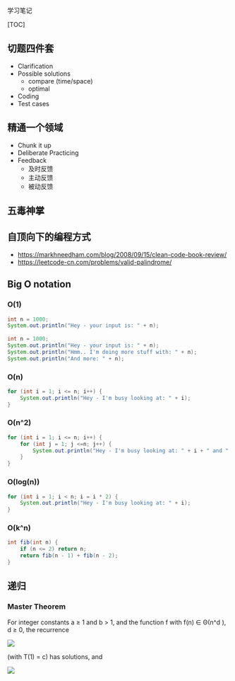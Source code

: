 学习笔记

[TOC]

## 切题四件套

- Clarification
- Possible solutions
  - compare (time/space)
  - optimal 
- Coding
- Test cases

## 精通一个领域

- Chunk it up
- Deliberate Practicing
- Feedback
  - 及时反馈
  - 主动反馈
  - 被动反馈

## 五毒神掌

## 自顶向下的编程方式

- https://markhneedham.com/blog/2008/09/15/clean-code-book-review/
- https://leetcode-cn.com/problems/valid-palindrome/

## Big O notation

### O(1)

```javaint n = 1000;System.out.println("Hey - your input is: " + n);
	int n = 1000;System.out.println("Hey - your input is: " + n); 
System.out.println("Hmm.. I'm doing more stuff with: " + n); 
System.out.println("And more: " + n);
```

### O(n)

```java
for (int i = 1; i <= n; i++) {	System.out.println("Hey - I'm busy looking at: " + i);}
```

### O(n^2)

```java
for (int i = 1; i <= n; i++) { 
	for (int j = 1; j <=n; j++) {		System.out.println("Hey - I'm busy looking at: " + i + " and " + j);	} 
}
```

### O(log(n))

```java
for (int i = 1; i < n; i = i * 2) {	System.out.println("Hey - I'm busy looking at: " + i);}
```

### O(k^n)

```java
int fib(int n) {	if (n <= 2) return n;	return fib(n - 1) + fib(n - 2);}
```

## 递归

### Master Theorem

For integer constants a ≥ 1 and b > 1, and the function f with f(n) ∈ Θ(n^d ), d ≥ 0, the recurrence

![](https://wikimedia.org/api/rest_v1/media/math/render/svg/2f5661cc61a3a08b59ef5b55309cd1e4d4514815)

(with T(1) = c) has solutions, and

![](https://img-blog.csdn.net/20170610164415496?watermark/2/text/aHR0cDovL2Jsb2cuY3Nkbi5uZXQvVW9NX1hpYW9TaHVhaVNodWFp/font/5a6L5L2T/fontsize/400/fill/I0JBQkFCMA==/dissolve/70/gravity/SouthEast)



